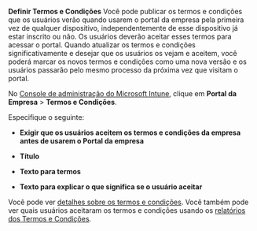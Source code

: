 **Definir Termos e Condições** Você pode publicar os termos e condições que os usuários verão quando usarem o portal da empresa pela primeira vez de qualquer dispositivo, independentemente de esse dispositivo já estar inscrito ou não. Os usuários deverão aceitar esses termos para acessar o portal. Quando atualizar os termos e condições significativamente e desejar que os usuários os vejam e aceitem, você poderá marcar os novos termos e condições como uma nova versão e os usuários passarão pelo mesmo processo da próxima vez que visitam o portal.

No [Console de administração do Microsoft Intune](http://manage.microsoft.com), clique em **Portal da Empresa** &gt; **Termos e Condições**.

Especifique o seguinte:

-   **Exigir que os usuários aceitem os termos e condições da empresa antes de usarem o Portal da empresa**

-   **Título**

-   **Texto para termos**

-   **Texto para explicar o que significa se o usuário aceitar**

Você pode ver [detalhes sobre os termos e condições](https://technet.microsoft.com/library/mt405893.aspx).  Você também pode ver quais usuários aceitaram os termos e condições usando os [relatórios dos Termos e Condições](https://technet.microsoft.com/library/dn646977.aspx).



<!--HONumber=Jun16_HO4-->


